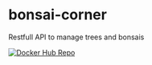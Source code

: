 # bonsai-corner
 Restfull API to manage trees and bonsais
 
 [![Docker Hub Repo](https://img.shields.io/docker/pulls/ratzcom/bonsaicorner.svg)](https://hub.docker.com/repository/docker/ratzcom/bonsaicorner)
